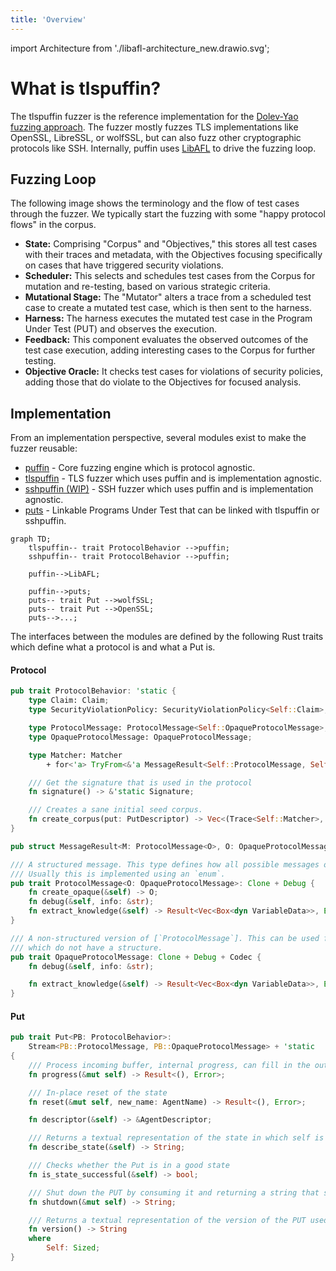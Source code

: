 ```yaml
---
title: 'Overview'
---
```

import Architecture from './libafl-architecture_new.drawio.svg';


# What is tlspuffin?

The tlspuffin fuzzer is the reference implementation for the [Dolev-Yao fuzzing approach](https://www.computer.org/csdl/pds/api/csdl/proceedings/download-article/1Ub234bjuWA/pdf).
The fuzzer mostly fuzzes TLS implementations like OpenSSL, LibreSSL, or wolfSSL, but can also fuzz other cryptographic protocols like SSH. Internally, puffin uses [LibAFL](https://aflplus.plus/libafl-book/) to drive the fuzzing loop.

## Fuzzing Loop

The following image shows the terminology and the flow of test cases through the fuzzer. We typically start the fuzzing with some "happy protocol flows" in the corpus.

<Architecture />

- **State:** Comprising "Corpus" and "Objectives," this stores all test cases with their traces and metadata, with the Objectives focusing specifically on cases that have triggered security violations.
- **Scheduler:** This selects and schedules test cases from the Corpus for mutation and re-testing, based on various strategic criteria.
- **Mutational Stage:** The "Mutator" alters a trace from a scheduled test case to create a mutated test case, which is then sent to the harness.
- **Harness:** The harness executes the mutated test case in the Program Under Test (PUT) and observes the execution.
- **Feedback:** This component evaluates the observed outcomes of the test case execution, adding interesting cases to the Corpus for further testing.
- **Objective Oracle:** It checks test cases for violations of security policies, adding those that do violate to the Objectives for focused analysis.

## Implementation

From an implementation perspective, several modules exist to make the fuzzer reusable:

- [puffin](https://github.com/tlspuffin/tlspuffin/tree/main/puffin) - Core fuzzing engine which is protocol agnostic.
- [tlspuffin](https://github.com/tlspuffin/tlspuffin/tree/main/tlspuffin) -  TLS fuzzer which uses puffin and is implementation agnostic.
- [sshpuffin (WIP)](https://github.com/tlspuffin/tlspuffin/tree/main/sshpuffin) -  SSH fuzzer which uses puffin and is implementation agnostic. 
- [puts](https://github.com/tlspuffin/tlspuffin/tree/main/puts) - Linkable Programs Under Test that can be linked with tlspuffin or sshpuffin. 


```mermaid
graph TD;
    tlspuffin-- trait ProtocolBehavior -->puffin;
    sshpuffin-- trait ProtocolBehavior -->puffin;

    puffin-->LibAFL;

    puffin-->puts;
    puts-- trait Put -->wolfSSL;
    puts-- trait Put -->OpenSSL;
    puts-->...;
```

The interfaces between the modules are defined by the following Rust traits which define what a protocol is and what a Put is.

#### Protocol

```Rust
pub trait ProtocolBehavior: 'static {
    type Claim: Claim;
    type SecurityViolationPolicy: SecurityViolationPolicy<Self::Claim>;

    type ProtocolMessage: ProtocolMessage<Self::OpaqueProtocolMessage>;
    type OpaqueProtocolMessage: OpaqueProtocolMessage;

    type Matcher: Matcher
        + for<'a> TryFrom<&'a MessageResult<Self::ProtocolMessage, Self::OpaqueProtocolMessage>>;

    /// Get the signature that is used in the protocol
    fn signature() -> &'static Signature;

    /// Creates a sane initial seed corpus.
    fn create_corpus(put: PutDescriptor) -> Vec<(Trace<Self::Matcher>, &'static str)>;
}

pub struct MessageResult<M: ProtocolMessage<O>, O: OpaqueProtocolMessage>(pub Option<M>, pub O);

/// A structured message. This type defines how all possible messages of a protocol.
/// Usually this is implemented using an `enum`.
pub trait ProtocolMessage<O: OpaqueProtocolMessage>: Clone + Debug {
    fn create_opaque(&self) -> O;
    fn debug(&self, info: &str);
    fn extract_knowledge(&self) -> Result<Vec<Box<dyn VariableData>>, Error>;
}

/// A non-structured version of [`ProtocolMessage`]. This can be used for example for encrypted messages
/// which do not have a structure.
pub trait OpaqueProtocolMessage: Clone + Debug + Codec {
    fn debug(&self, info: &str);

    fn extract_knowledge(&self) -> Result<Vec<Box<dyn VariableData>>, Error>;
}
```


#### Put

```Rust
pub trait Put<PB: ProtocolBehavior>:
    Stream<PB::ProtocolMessage, PB::OpaqueProtocolMessage> + 'static
{
    /// Process incoming buffer, internal progress, can fill in the output buffer
    fn progress(&mut self) -> Result<(), Error>;

    /// In-place reset of the state
    fn reset(&mut self, new_name: AgentName) -> Result<(), Error>;

    fn descriptor(&self) -> &AgentDescriptor;

    /// Returns a textual representation of the state in which self is
    fn describe_state(&self) -> String;

    /// Checks whether the Put is in a good state
    fn is_state_successful(&self) -> bool;

    /// Shut down the PUT by consuming it and returning a string that summarizes the execution.
    fn shutdown(&mut self) -> String;

    /// Returns a textual representation of the version of the PUT used by self
    fn version() -> String
    where
        Self: Sized;
}
```


